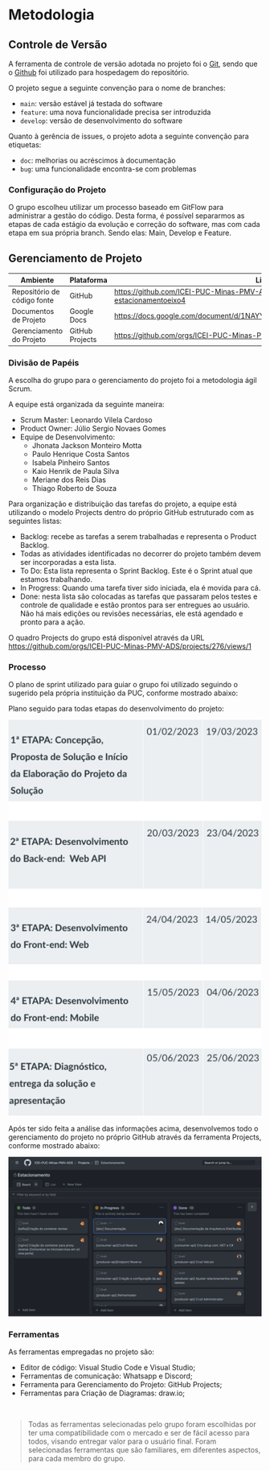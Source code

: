 
# Metodologia


## Controle de Versão

A ferramenta de controle de versão adotada no projeto foi o
[Git](https://git-scm.com/), sendo que o [Github](https://github.com)
foi utilizado para hospedagem do repositório.

O projeto segue a seguinte convenção para o nome de branches:

- `main`: versão estável já testada do software
- `feature`: uma nova funcionalidade precisa ser introduzida
- `develop`: versão de desenvolvimento do software

Quanto à gerência de issues, o projeto adota a seguinte convenção para
etiquetas:

- `doc`: melhorias ou acréscimos à documentação
- `bug`: uma funcionalidade encontra-se com problemas

### Configuração do Projeto

O grupo escolheu utilizar um processo baseado em GitFlow para administrar a gestão do código. Desta forma, é possível separarmos as etapas de cada estágio da evolução e correção do software, mas com cada etapa em sua própria branch. Sendo elas: Main, Develop e Feature.

## Gerenciamento de Projeto

|Ambiente                          | Plataforma  | Link de acesso|
|----------------------------------| ----------- | --------------|
|Repositório de código fonte       | GitHub      | <https://github.com/ICEI-PUC-Minas-PMV-ADS/pmv-ads-2023-1-e4-proj-infra-t3-estacionamentoeixo4> |
|Documentos de Projeto             | Google Docs | <https://docs.google.com/document/d/1NAYYys4jxpt1EowTOEwGRViP7hqgUyDXGHmdKfqDz3g/edit> |
|Gerenciamento do Projeto          | GitHub Projects      | <https://github.com/orgs/ICEI-PUC-Minas-PMV-ADS/projects/276> |





### Divisão de Papéis

A escolha do grupo para o gerenciamento do projeto foi a metodologia ágil Scrum.

A equipe está organizada da seguinte maneira:
* Scrum Master: Leonardo Vilela Cardoso
* Product Owner: Júlio Sergio Novaes Gomes
* Equipe de Desenvolvimento:
    * Jhonata Jackson Monteiro Motta
    * Paulo Henrique Costa Santos
    * Isabela Pinheiro Santos
    * Kaio Henrik de Paula Silva
    * Meriane dos Reis Dias
    * Thiago Roberto de Souza <br />

Para organização e distribuição das tarefas do projeto, a equipe está utilizando o modelo Projects dentro do próprio GitHub estruturado com as seguintes listas:
* Backlog: recebe as tarefas a serem trabalhadas e representa o Product Backlog. 
* Todas as atividades identificadas no decorrer do projeto também devem ser incorporadas a esta lista.
* To Do: Esta lista representa o Sprint Backlog. Este é o Sprint atual que estamos trabalhando.
* In Progress: Quando uma tarefa tiver sido iniciada, ela é movida para cá.
* Done: nesta lista são colocadas as tarefas que passaram pelos testes e controle de qualidade e estão prontos para ser entregues ao usuário. Não há mais edições ou revisões necessárias, ele está agendado e pronto para a ação.

O quadro Projects do grupo está disponível através da URL <https://github.com/orgs/ICEI-PUC-Minas-PMV-ADS/projects/276/views/1>

### Processo

O plano de sprint utilizado para guiar o grupo foi utilizado seguindo o sugerido pela própria instituição da PUC, conforme mostrado abaixo:

Plano seguido para todas etapas do desenvolvimento do projeto:
 
![Plano de Sprint](img/Plano-de-sprint.png)

Após ter sido feita a análise das informações acima, desenvolvemos todo o gerenciamento do projeto no próprio GitHub através da ferramenta Projects, conforme mostrado abaixo:

![Tela GitHub-Projects](img/progress-png.png)

### Ferramentas

As ferramentas empregadas no projeto são:




- Editor de código: Visual Studio Code e Visual Studio;
- Ferramentas de comunicação: Whatsapp e Discord;
- Ferramenta para Gerenciamento do Projeto: GitHub Projects;
- Ferramentas para Criação de Diagramas: draw.io;
<br>

> Todas as ferramentas selecionadas pelo grupo foram escolhidas por ter uma compatibilidade com o mercado e ser de fácil acesso para todos, visando entregar valor para o usuário final. Foram selecionadas ferramentas que são familiares, em diferentes aspectos, para cada membro do grupo.

